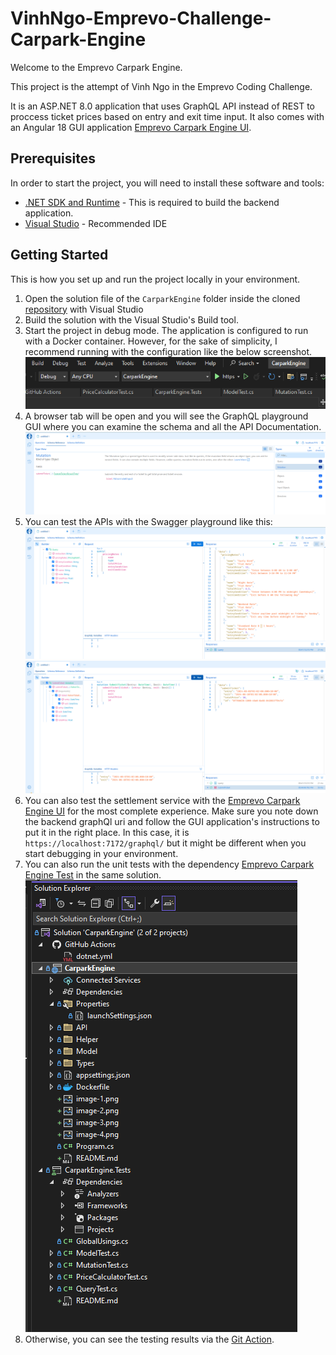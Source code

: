 # VinhNgo-Emprevo-Challenge-Carpark-Engine

Welcome to the Emprevo Carpark Engine.

This project is the attempt of Vinh Ngo in the Emprevo Coding Challenge.

It is an ASP.NET 8.0 application that uses GraphQL API instead of REST to proccess ticket prices based on entry and exit time input.
It also comes with an Angular 18 GUI application [Emprevo Carpark Engine UI](https://github.com/vinhngogia0906/VinhNgo-Emprevo-Coding-Challenge/tree/main/CarparkEngineUI).

## Prerequisites

In order to start the project, you will need to install these software and tools:
- [.NET SDK and Runtime](https://dotnet.microsoft.com/en-us/download/dotnet/8.0) - This is required to build the backend application.
- [Visual Studio](https://visualstudio.microsoft.com/thank-you-downloading-visual-studio/?sku=Community&channel=Release&version=VS2022&source=VSLandingPage&cid=2030&passive=false) - Recommended IDE

## Getting Started
This is how you set up and run the project locally in your environment.

1. Open the solution file of the `CarparkEngine` folder inside the cloned [repository](https://github.com/vinhngogia0906/VinhNgo-Emprevo-Coding-Challenge) with Visual Studio
2. Build the solution with the Visual Studio's Build tool.
3. Start the project in debug mode. The application is configured to run with a Docker container. However, for the sake of simplicity, I recommend running with the configuration like the below screenshot.
![Configuration with Any CPU and https](image-1.png)
4. A browser tab will be open and you will see the GraphQL playground GUI where you can examine the schema and all the API Documentation.
![GraphQL playground GUI](image-2.png)
5. You can test the APIs with the Swagger playground like this:
![Testing PricingRates API](image-3.png)
![Testing SubmitTicket API](image-4.png)
6. You can also test the settlement service with the [Emprevo Carpark Engine UI](https://github.com/vinhngogia0906/VinhNgo-Emprevo-Coding-Challenge/tree/main/CarparkEngineUI) for the most complete experience. Make sure you note down the backend graphQl uri and follow the GUI application's instructions to put it in the right place. In this case, it is `https://localhost:7172/graphql/` but it might be different when you start debugging in your environment.
7. You can also run the unit tests with the dependency [Emprevo Carpark Engine Test](https://github.com/vinhngogia0906/VinhNgo-Emprevo-Coding-Challenge/tree/main/CarparkEngine.Tests) in the same solution.
![xUnit project appears in the same solution](image-5.png)
8. Otherwise, you can see the testing results via the [Git Action](https://github.com/vinhngogia0906/VinhNgo-Emprevo-Coding-Challenge/actions).